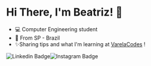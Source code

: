 # Hi There, I'm Beatriz! 👋

- 💻 Computer Engineering student 
- 📍 From SP - Brazil 
- ✨Sharing tips and what I'm learning at [VarelaCodes](https://www.instagram.com/varelacodes/?hl=pt-br) !

![Linkedin Badge](https://img.shields.io/badge/-LinkedIn-blue?style=flat-square&logo=Linkedin&logoColor=white&link=https://www.linkedin.com/in/beatriz-varela-79a104176/)![Instagram Badge](https://img.shields.io/badge/-Instagram-cc3399?style=flat-square&logo=Instagram&logoColor=white&link=https://www.instagram.com/varelacodes/?hl=pt-br)
